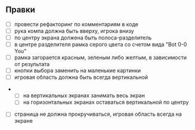 ## Правки
- [ ] провести рефакторинг по комментариям в коде
- [ ] рука компа должна быть вверху, игрока внизу
- [ ] по центру экрана должена быть полоса-разделитель
- [ ] в центре разделителя рамка серого цвета со счетом вида "Bot 0-0 You"
- [ ] рамка загорается красным, зеленым либо желтым, в зависимости от результата
- [ ] кнопки выбора заменить на маленькие картинки
- [ ] игровая область должна быть всегда вертикальной
- - [ ] на вертикальных экранах занимать весь экран
  - [ ] на горизонтальных экранах оставаться вертикальной по центру
- [ ] страница не должна прокручиваться, игровая область всегда на экране
